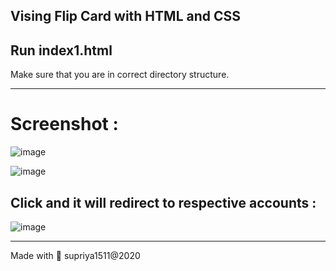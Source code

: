 Vising Flip Card with HTML and CSS 
------------------------------------
Run index1.html 
------------------------------------
Make sure that you are in correct directory structure.

-------------------------------------
# Screenshot :

![image](https://user-images.githubusercontent.com/47708476/80922278-a078b780-8d99-11ea-9341-c6555803df8f.png)

![image](https://user-images.githubusercontent.com/47708476/80922342-09f8c600-8d9a-11ea-9eb5-b78a0d5733e8.png)

## Click and it will redirect to respective accounts :

![image](https://user-images.githubusercontent.com/47708476/80922360-3a406480-8d9a-11ea-9302-3e2de33a9e5a.png)

-------------------------------------------------
Made with :green_heart: supriya1511@2020
